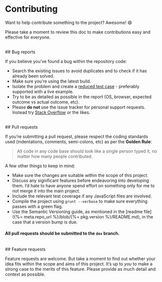 # Contributing

Want to help contribute something to the project? Awesome! :smile:

Please take a moment to review this doc to make contributions easy and effective for everyone.



<br>
<a name="bugs"></a>
## Bug reports

If you believe you’ve found a bug within the repository code:

- Search the existing issues to avoid duplicates and to check if it has already been solved.
- Make sure you’re using the latest build.
- Isolate the problem and create a [reduced test case](http://css-tricks.com/6263-reduced-test-cases/) - preferably supported with a live example.
- Try to be as detailed as possible in the report (OS, browser, expected outcome vs actual outcome, etc).
- Please **do not** use the issue tracker for personal support requests. Instead try [Stack Overflow](http://stackoverflow.com) or the likes.




<br>
<a name="pull-requests"></a>
## Pull requests

If you’re submitting a pull request, please respect the coding standards used (indentations, comments, semi-colons, etc) as per the **Golden Rule**:

> All code in any code base should look like a single person typed it, no matter how many people contributed.

A few other things to keep in mind:

- Make sure the changes are suitable within the scope of this project.
- Discuss any significant features before endeavoring into developing them. I’d hate to have anyone spend effort on something only for me to not merge it into the main project.
- Include the relevant test coverage if any JavaScript files are involved.
- Compile the project using `grunt --verbose` to make sure everything passes with a green flag.
- Use the Semantic Versioning guide, as mentioned in the [readme file]({%= meta.repo_url %}/blob/{%= pkg.version %}/README.md), in the case that a version bump is due.


#### All pull requests should be submitted to the `dev` branch.




<br>
<a name="features"></a>
## Feature requests

Feature requests are welcome. But take a moment to find out whether your idea fits within the scope and aims of this project. It’s up to *you* to make a strong case to the merits of this feature. Please provide as much detail and context as possible.



